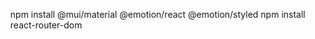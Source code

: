 <ul>
  npm install @mui/material @emotion/react @emotion/styled
  npm install react-router-dom
 </ul>
